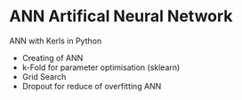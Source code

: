 # ANN Artifical Neural Network

ANN with Kerls in Python
- Creating of ANN
- k-Fold for parameter optimisation (sklearn)
- Grid Search
- Dropout for reduce of overfitting ANN
